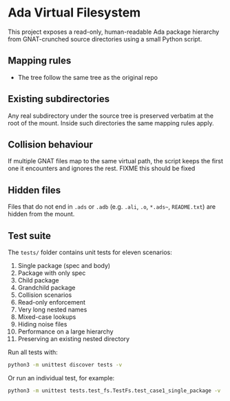 # Ada Virtual Filesystem

This project exposes a read-only, human-readable Ada package hierarchy from GNAT-crunched source directories using a small Python script.

## Mapping rules

- The tree follow the same tree as the original repo

## Existing subdirectories

Any real subdirectory under the source tree is preserved verbatim at the root of the mount. Inside such directories the same mapping rules apply.

## Collision behaviour

If multiple GNAT files map to the same virtual path, the script keeps the first one it encounters and ignores the rest.
FIXME this should be fixed

## Hidden files

Files that do not end in `.ads` or `.adb` (e.g. `.ali`, `.o`, `*.ads~`, `README.txt`) are hidden from the mount.

## Test suite

The `tests/` folder contains unit tests for eleven scenarios:

1. Single package (spec and body)
2. Package with only spec
3. Child package
4. Grandchild package
5. Collision scenarios
6. Read-only enforcement
7. Very long nested names
8. Mixed-case lookups
9. Hiding noise files
10. Performance on a large hierarchy
11. Preserving an existing nested directory

Run all tests with:

```bash
python3 -m unittest discover tests -v
```

Or run an individual test, for example:

```bash
python3 -m unittest tests.test_fs.TestFs.test_case1_single_package -v
```

